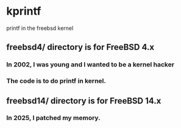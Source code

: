 # kprintf
printf in the freebsd kernel
## freebsd4/ directory is for FreeBSD 4.x
### In 2002, I was young and I wanted to be a kernel hacker
### The code is to do printf in kernel. 
## freebsd14/ directory is for FreeBSD 14.x
### In 2025, I patched my memory.
